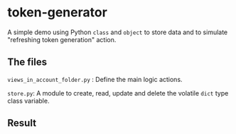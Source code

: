 # token-generator

A simple demo using Python `class` and `object` to store data and to simulate "refreshing token generation" action.



## The files

`views_in_account_folder.py` :	Define the main logic actions.

`store.py`:	A module to create, read, update and delete the volatile `dict` type class variable.



## Result

